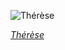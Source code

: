
![Thérèse](https://upload.wikimedia.org/wikipedia/commons/thumb/c/c5/Lucy_Arbell_in_Massenet%27s_Th%C3%A9r%C3%A8se.jpg/525px-Lucy_Arbell_in_Massenet%27s_Th%C3%A9r%C3%A8se.jpg)

*[Thérèse](https://wikipedia.org/wiki/File:Lucy_Arbell_in_Massenet%27s_Th%C3%A9r%C3%A8se.jpg)*
